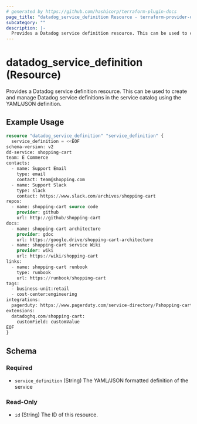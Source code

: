 ```yaml
---
# generated by https://github.com/hashicorp/terraform-plugin-docs
page_title: "datadog_service_definition Resource - terraform-provider-datadog"
subcategory: ""
description: |-
  Provides a Datadog service definition resource. This can be used to create and manage Datadog service definitions in the service catalog using the YAML/JSON definition.
---
```


# datadog_service_definition (Resource)

Provides a Datadog service definition resource. This can be used to create and manage Datadog service definitions in the service catalog using the YAML/JSON definition.

## Example Usage

```terraform
resource "datadog_service_definition" "service_definition" {
  service_definition = <<EOF
schema-version: v2
dd-service: shopping-cart
team: E Commerce
contacts:
  - name: Support Email
    type: email
    contact: team@shopping.com
  - name: Support Slack
    type: slack
    contact: https://www.slack.com/archives/shopping-cart
repos:
  - name: shopping-cart source code
    provider: github
    url: http://github/shopping-cart
docs:
  - name: shopping-cart architecture
    provider: gdoc
    url: https://google.drive/shopping-cart-architecture
  - name: shopping-cart service Wiki
    provider: wiki
    url: https://wiki/shopping-cart
links:
  - name: shopping-cart runbook
    type: runbook
    url: https://runbook/shopping-cart
tags:
  - business-unit:retail
  - cost-center:engineering
integrations:
  pagerduty: https://www.pagerduty.com/service-directory/Pshopping-cart
extensions:
  datadoghq.com/shopping-cart:
    customField: customValue
EOF
}
```

<!-- schema generated by tfplugindocs -->
## Schema

### Required

- `service_definition` (String) The YAML/JSON formatted definition of the service

### Read-Only

- `id` (String) The ID of this resource.



